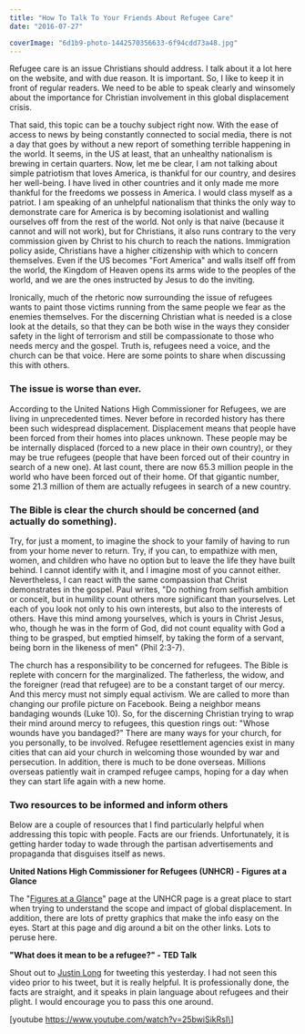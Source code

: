 ```yaml
---
title: "How To Talk To Your Friends About Refugee Care"
date: "2016-07-27"

coverImage: "6d1b9-photo-1442570356633-6f94cdd73a48.jpg"
---
```


Refugee care is an issue Christians should address. I talk about it a lot here on the website, and with due reason. It is important. So, I like to keep it in front of regular readers. We need to be able to speak clearly and winsomely about the importance for Christian involvement in this global displacement crisis.

That said, this topic can be a touchy subject right now. With the ease of access to news by being constantly connected to social media, there is not a day that goes by without a new report of something terrible happening in the world. It seems, in the US at least, that an unhealthy nationalism is brewing in certain quarters. Now, let me be clear, I am not talking about simple patriotism that loves America, is thankful for our country, and desires her well-being. I have lived in other countries and it only made me more thankful for the freedoms we possess in America. I would class myself as a patriot. I am speaking of an unhelpful nationalism that thinks the only way to demonstrate care for America is by becoming isolationist and walling ourselves off from the rest of the world. Not only is that naive (because it cannot and will not work), but for Christians, it also runs contrary to the very commission given by Christ to his church to reach the nations. Immigration policy aside, Christians have a higher citizenship with which to concern themselves. Even if the US becomes "Fort America" and walls itself off from the world, the Kingdom of Heaven opens its arms wide to the peoples of the world, and we are the ones instructed by Jesus to do the inviting.

Ironically, much of the rhetoric now surrounding the issue of refugees wants to paint those victims running from the same people we fear as the enemies themselves. For the discerning Christian what is needed is a close look at the details, so that they can be both wise in the ways they consider safety in the light of terrorism and still be compassionate to those who needs mercy and the gospel. Truth is, refugees need a voice, and the church can be that voice. Here are some points to share when discussing this with others.

### The issue is worse than ever.

According to the United Nations High Commissioner for Refugees, we are living in unprecedented times. Never before in recorded history has there been such widespread displacement. Displacement means that people have been forced from their homes into places unknown. These people may be be internally displaced (forced to a new place in their own country), or they may be true refugees (people that have been forced out of their country in search of a new one). At last count, there are now 65.3 million people in the world who have been forced out of their home. Of that gigantic number, some 21.3 million of them are actually refugees in search of a new country.

### The Bible is clear the church should be concerned (and actually do something).

Try, for just a moment, to imagine the shock to your family of having to run from your home never to return. Try, if you can, to empathize with men, women, and children who have no option but to leave the life they have built behind. I cannot identify with it, and I imagine most of you cannot either. Nevertheless, I can react with the same compassion that Christ demonstrates in the gospel. Paul writes, "Do nothing from selfish ambition or conceit, but in humility count others more significant than yourselves. Let each of you look not only to his own interests, but also to the interests of others. Have this mind among yourselves, which is yours in Christ Jesus, who, though he was in the form of God, did not count equality with God a thing to be grasped, but emptied himself, by taking the form of a servant, being born in the likeness of men" (Phil 2:3-7).

The church has a responsibility to be concerned for refugees. The Bible is replete with concern for the marginalized. The fatherless, the widow, and the foreigner (read that refugee) are to be a constant target of our mercy. And this mercy must not simply equal activism. We are called to more than changing our profile picture on Facebook. Being a neighbor means bandaging wounds (Luke 10). So, for the discerning Christian trying to wrap their mind around mercy to refugees, this question rings out: "Whose wounds have you bandaged?" There are many ways for your church, for you personally, to be involved. Refugee resettlement agencies exist in many cities that can aid your church in welcoming those wounded by war and persecution. In addition, there is much to be done overseas. Millions overseas patiently wait in cramped refugee camps, hoping for a day when they can start life again with a new home.

### Two resources to be informed and inform others

Below are a couple of resources that I find particularly helpful when addressing this topic with people. Facts are our friends. Unfortunately, it is getting harder today to wade through the partisan advertisements and propaganda that disguises itself as news.

**United Nations High Commissioner for Refugees (UNHCR) - Figures at a Glance**

The "[Figures at a Glance](http://www.unhcr.org/en-us/figures-at-a-glance.html)" page at the UNHCR page is a great place to start when trying to understand the scope and impact of global displacement. In addition, there are lots of pretty graphics that make the info easy on the eyes. Start at this page and dig around a bit on the other links. Lots to peruse here.

**"What does it mean to be a refugee?" - TED Talk**

Shout out to [Justin Long](https://twitter.com/justindlong/status/758006479530102785) for tweeting this yesterday. I had not seen this video prior to his tweet, but it is really helpful. It is professionally done, the facts are straight, and it speaks in plain language about refugees and their plight. I would encourage you to pass this one around.

\[youtube https://www.youtube.com/watch?v=25bwiSikRsI\]
